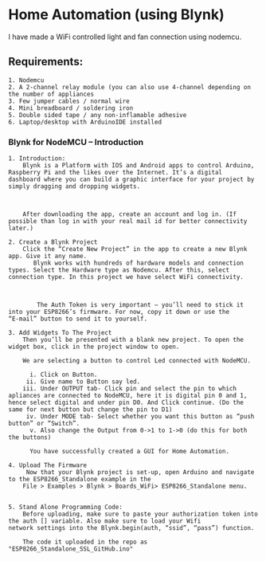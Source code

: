 # Home Automation (using Blynk)
I have made a WiFi controlled light and fan connection using nodemcu.

## Requirements: 
    1. Nodemcu
    2. A 2-channel relay module (you can also use 4-channel depending on the number of appliances
    3. Few jumper cables / normal wire
    4. Mini breadboard / soldering iron
    5. Double sided tape / any non-inflamable adhesive
    6. Laptop/desktop with ArduinoIDE installed
    
### Blynk for NodeMCU – Introduction
    1. Introduction:
        Blynk is a Platform with IOS and Android apps to control Arduino, Raspberry Pi and the likes over the Internet. It’s a digital            dashboard where you can build a graphic interface for your project by simply dragging and dropping widgets.
        
        
        
        After downloading the app, create an account and log in. (If possible than log in with your real mail id for better connectivity          later.)
        
    2. Create a Blynk Project
        Click the “Create New Project” in the app to create a new Blynk app. Give it any name.
           Blynk works with hundreds of hardware models and connection types. Select the Hardware type as Nodemcu. After this, select           connection type. In this project we have select WiFi connectivity.
            
           
           
            The Auth Token is very important – you’ll need to stick it into your ESP8266’s firmware. For now, copy it down or use the           “E-mail” button to send it to yourself.
            
    3. Add Widgets To The Project
        Then you’ll be presented with a blank new project. To open the widget box, click in the project window to open.

        We are selecting a button to control Led connected with NodeMCU.

          i. Click on Button.
         ii. Give name to Button say led.                                    
        iii. Under OUTPUT tab- Click pin and select the pin to which apliances are connected to NodeMCU, here it is digital pin 0 and 1,            hence select digital and under pin D0. And Click continue. (Do the same for next button but change the pin to D1)
         iv. Under MODE tab- Select whether you want this button as “push button” or “Switch”.
          v. Also change the Output from 0->1 to 1->0 (do this for both the buttons)
          
          You have successfully created a GUI for Home Automation.
          
    4. Upload The Firmware
         Now that your Blynk project is set-up, open Arduino and navigate to the ESP8266_Standalone example in the 
        File > Examples > Blynk > Boards_WiFi> ESP8266_Standalone menu.
        
        
    5. Stand Alone Programming Code:
        Before uploading, make sure to paste your authorization token into the auth [] variable. Also make sure to load your Wifi              network settings into the Blynk.begin(auth, “ssid”, “pass”) function.   
        
        The code it uploaded in the repo as "ESP8266_Standalone_SSL_GitHub.ino"


            
           

